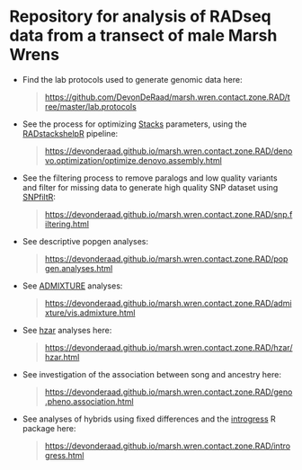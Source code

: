 Repository for analysis of RADseq data from a transect of male Marsh Wrens
==================================================================================

*   Find the lab protocols used to generate genomic data here:

    > <https://github.com/DevonDeRaad/marsh.wren.contact.zone.RAD/tree/master/lab.protocols>
    
*   See the process for optimizing [Stacks](https://catchenlab.life.illinois.edu/stacks/) parameters, using the [RADstackshelpR](https://github.com/DevonDeRaad/RADstackshelpR) pipeline:

    > <https://devonderaad.github.io/marsh.wren.contact.zone.RAD/denovo.optimization/optimize.denovo.assembly.html>

*   See the filtering process to remove paralogs and low quality variants and filter for missing data to generate high quality SNP dataset using [SNPfiltR](https://devonderaad.github.io/SNPfiltR/):

    > <https://devonderaad.github.io/marsh.wren.contact.zone.RAD/snp.filtering.html>

*   See descriptive popgen analyses:

    > <https://devonderaad.github.io/marsh.wren.contact.zone.RAD/popgen.analyses.html>

*   See [ADMIXTURE](https://dalexander.github.io/admixture/index.html) analyses:

    > <https://devonderaad.github.io/marsh.wren.contact.zone.RAD/admixture/vis.admixture.html>

*   See [hzar](https://onlinelibrary.wiley.com/doi/10.1111/1755-0998.12209) analyses here:

    > <https://devonderaad.github.io/marsh.wren.contact.zone.RAD/hzar/hzar.html>

*   See investigation of the association between song and ancestry here:

    > <https://devonderaad.github.io/marsh.wren.contact.zone.RAD/geno.pheno.association.html>

*   See analyses of hybrids using fixed differences and the [introgress](https://www.uwyo.edu/buerkle/software/introgress/) R package here:

    > <https://devonderaad.github.io/marsh.wren.contact.zone.RAD/introgress.html>
